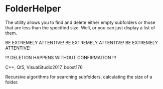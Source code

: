 # FolderHelper
The utility allows you to find and delete either empty subfolders or those that are less than the specified size. Well, or you can just display a list of them.

BE EXTREMELY ATTENTIVE! BE EXTREMELY ATTENTIVE! BE EXTREMELY ATTENTIVE!

!!! DELETION HAPPENS WITHOUT CONFIRMATION !!!

C++, Qt5, VisualStudio2017, boost176

Recursive algorithms for searching subfolders, calculating the size of a folder.
